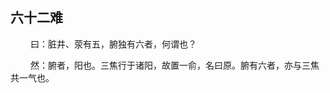 ## 六十二难
<p>&emsp;&emsp;
曰：脏井、荥有五，腑独有六者，何谓也？
</p>
<p>&emsp;&emsp;
然：腑者，阳也。三焦行于诸阳，故置一俞，名曰原。腑有六者，亦与三焦共一气也。
</p>

